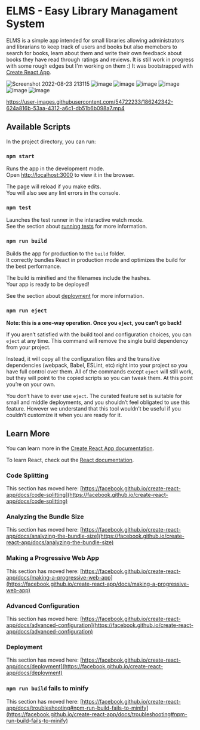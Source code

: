 # ELMS - Easy Library Managament System

ELMS is a simple app intended for small libraries allowing administrators and librarians to keep track of users and books but also memebers to search for books, learn about them and write their own feedback about books they have read through ratings and reviews. It is still work in progress with some rough edges but I'm working on them :) It was bootstrapped with [Create React App](https://github.com/facebook/create-react-app).

![Screenshot 2022-08-23 213115](https://user-images.githubusercontent.com/54722233/186250655-50f72e71-5cbf-4302-b5ec-baab60d23b65.png)
![image](https://user-images.githubusercontent.com/54722233/186245349-fc3e1d44-669d-4e42-a433-9d7970da285d.png)
![image](https://user-images.githubusercontent.com/54722233/186245780-a82f90b0-91ad-4310-ab94-9a4c75dfd936.png)
![image](https://user-images.githubusercontent.com/54722233/186245996-87a79d03-e1b4-4f99-acbf-c38409fbee6d.png)
![image](https://user-images.githubusercontent.com/54722233/186246198-885a618f-fe99-41da-8fc0-421a44e41392.png)
![image](https://user-images.githubusercontent.com/54722233/186246389-08e86b5e-127c-4f3e-8029-c2f37796e6e6.png)
![image](https://user-images.githubusercontent.com/54722233/186246569-85725a9a-7459-4c0c-815e-763625bb224a.png)


https://user-images.githubusercontent.com/54722233/186242342-624a816b-53aa-4312-a6c1-db51b6b098a7.mp4

## Available Scripts

In the project directory, you can run:

### `npm start`

Runs the app in the development mode.\
Open [http://localhost:3000](http://localhost:3000) to view it in the browser.

The page will reload if you make edits.\
You will also see any lint errors in the console.

### `npm test`

Launches the test runner in the interactive watch mode.\
See the section about [running tests](https://facebook.github.io/create-react-app/docs/running-tests) for more information.

### `npm run build`

Builds the app for production to the `build` folder.\
It correctly bundles React in production mode and optimizes the build for the best performance.

The build is minified and the filenames include the hashes.\
Your app is ready to be deployed!

See the section about [deployment](https://facebook.github.io/create-react-app/docs/deployment) for more information.

### `npm run eject`

**Note: this is a one-way operation. Once you `eject`, you can’t go back!**

If you aren’t satisfied with the build tool and configuration choices, you can `eject` at any time. This command will remove the single build dependency from your project.

Instead, it will copy all the configuration files and the transitive dependencies (webpack, Babel, ESLint, etc) right into your project so you have full control over them. All of the commands except `eject` will still work, but they will point to the copied scripts so you can tweak them. At this point you’re on your own.

You don’t have to ever use `eject`. The curated feature set is suitable for small and middle deployments, and you shouldn’t feel obligated to use this feature. However we understand that this tool wouldn’t be useful if you couldn’t customize it when you are ready for it.

## Learn More

You can learn more in the [Create React App documentation](https://facebook.github.io/create-react-app/docs/getting-started).

To learn React, check out the [React documentation](https://reactjs.org/).

### Code Splitting

This section has moved here: [https://facebook.github.io/create-react-app/docs/code-splitting](https://facebook.github.io/create-react-app/docs/code-splitting)

### Analyzing the Bundle Size

This section has moved here: [https://facebook.github.io/create-react-app/docs/analyzing-the-bundle-size](https://facebook.github.io/create-react-app/docs/analyzing-the-bundle-size)

### Making a Progressive Web App

This section has moved here: [https://facebook.github.io/create-react-app/docs/making-a-progressive-web-app](https://facebook.github.io/create-react-app/docs/making-a-progressive-web-app)

### Advanced Configuration

This section has moved here: [https://facebook.github.io/create-react-app/docs/advanced-configuration](https://facebook.github.io/create-react-app/docs/advanced-configuration)

### Deployment

This section has moved here: [https://facebook.github.io/create-react-app/docs/deployment](https://facebook.github.io/create-react-app/docs/deployment)

### `npm run build` fails to minify

This section has moved here: [https://facebook.github.io/create-react-app/docs/troubleshooting#npm-run-build-fails-to-minify](https://facebook.github.io/create-react-app/docs/troubleshooting#npm-run-build-fails-to-minify)
